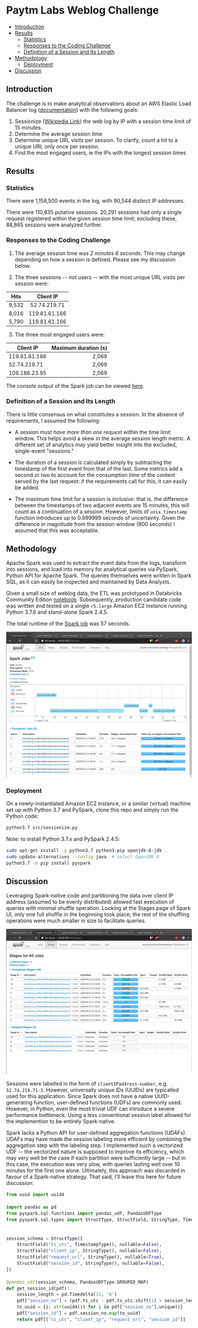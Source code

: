 # Paytm Labs Weblog Challenge

  * [Introduction](#introduction)
  * [Results](#results)
    + [Statistics](#statistics)
    + [Responses to the Coding Challenge](#responses-to-the-coding-challenge)
    + [Definition of a Session and Its Length](#definition-of-a-session-and-its-length)
  * [Methodology](#methodology)
    + [Deployment](#deployment)
  * [Discussion](#discussion)

## Introduction

The challenge is to make analytical observations about an AWS Elastic Load Balancer log ([documentation](http://docs.aws.amazon.com/ElasticLoadBalancing/latest/DeveloperGuide/access-log-collection.html#access-log-entry-format)) with the following goals:

1. Sessionize ([Wikipedia Link](https://en.wikipedia.org/wiki/Session_(web_analytics))) the web log by IP with a session time limit of 15 minutes.
2. Determine the average session time
3. Determine unique URL visits per session. To clarify, count a hit to a unique URL only once per session.
4. Find the most engaged users, ie the IPs with the longest session times

## Results

### Statistics

There were 1,158,500 events in the log, with 90,544 distinct IP addresses. 

There were 110,835 putative sessions. 20,291 sessions had only a single request registered within the given session time limit; excluding these, 88,865 sessions were analyzed further.

### Responses to the Coding Challenge

1. The average session time was *2 minutes 6 seconds*. This may change depending on how a session is defined. Please see my discussion below. 

2. The three sessions -- _not_ users -- with the most unique URL visits per session were:

Hits | Client IP
--- | :---: 
9,532 | 52.74.219.71
8,016 | 119.81.61.166
5,790 | 119.81.61.166

3. The three most engaged users were:

Client IP | Maximum duration (s)
--------------- | ----------------:
  119.81.61.166 |             2,069
   52.74.219.71 |             2,069
  106.186.23.95 |             2,069

The console output of the Spark job can be viewed [here](src/results_console.md).

### Definition of a Session and Its Length

There is little consensus on what constitutes a session. In the absence of requirements, I assumed the following:

- A session _must have more than one request_ within the time limit window. This helps avoid a skew in the average session length metric. A different set of analytics may yield better insight into the excluded, single-event "sessions."

- The duration of a session is calculated simply by subtracting the timestamp of the first event from that of the last. Some metrics add a second or two to account for the consumption time of the content served by the last request: if the requirements call for this, it can easily be added.

- The maximum time limit for a session is _inclusive_: that is, the difference between the timestamps of two adjacent events are 15 minutes, this will count as a continuation of a session. However, limits of `unix_timestamp` function introduces up to 0.999999 seconds of uncertainty. Given the difference in magnitude from the session window (900 seconds) I assumed that this was acceptable.

## Methodology

Apache Spark was used to extract the event data from the logs, transform into sessions, and load into memory for analytical queries via PySpark, Python API for Apache Spark. The queries themselves were written in Spark SQL, as it can easily be inspected and maintained by Data Analysts.

Given a small size of weblog data, the ETL was prototyped in Databricks Community Edition [notebook](https://databricks-prod-cloudfront.cloud.databricks.com/public/4027ec902e239c93eaaa8714f173bcfc/5211130610419137/1119682703921521/2408820551392452/latest.html). Subsequently, production candidate code was written and tested on a single `r5.large` Amazon EC2 instance running Python 3.7.6 and stand-alone Spark 2.4.5. 

The total runtime of the [Spark job](src/sessionize.py) was 57 seconds.

![Screenshot of the Spark UI](docs/screenshot-sparkui.png)

### Deployment

On a newly-instantiated Amazon EC2 instance, or a similar (virtual) machine set up with Python 3.7 and PySpark, clone this repo and simply run the Python code:
```bash
python3.7 src/sessionize.py
```

Note: to install Python 3.7.x and PySpark 2.4.5: 
```bash
sudo apt-get install -y python3.7 python3-pip openjdk-8-jdk
sudo update-alternatives --config java  # select OpenJDK 8
python3.7 -m pip install pyspark
```

## Discussion

Leveraging Spark-native code and partitioning the data over client IP address (assumed to be evenly distributed) allowed fast execution of queries with minimal shuffle operation. Looking at the Stages page of Spark UI, only one full shuffle in the beginning took place; the rest of the shuffling operations were much smaller in size to facilitate queries.

![Screenshot of the Spark UI, Jobs tab](docs/screenshot-sparkui-jobs.png)

Sessions were labelled in the form of `clientIPaddress-number`, e.g. `52.74.219.71-3`. However, universally unique IDs (UUIDs) are typicalled used for this application. Since Spark does not have a native UUID-generating function, user-defined functions (UDFs) are commonly used. However, in Python, even the most trivial UDF can introduce a severe performance bottleneck. Using a less conventional session label allowed for the implemention to be entirely Spark-native.

Spark lacks a Python API for user-defined aggregation functions (UDAFs). UDAFs may have made the session labeling more efficient by combining the aggregation step with the labeling step. I implemented such a vectorized UDF -- the vectorized nature is supposed to improve its efficiency, which may very well be the case if each partition were sufficiently large -- but in this case, the execution was very slow, with queries lasting well over 10 minutes for the first one alone. Ultimately, this approach was discarded in favour of a Spark-native strategy. That said, I'll leave this here for future discussion:

```python
from uuid import uuid4

import pandas as pd
from pyspark.sql.functions import pandas_udf, PandasUDFType
from pyspark.sql.types import StructType, StructField, StringType, TimestampType


session_schema = StructType([
    StructField("ts_utc", TimestampType(), nullable=False),
    StructField("client_ip", StringType(), nullable=False),
    StructField("request_url", StringType(), nullable=True),
    StructField("session_id", StringType(), nullable=False),
])

@pandas_udf(session_schema, PandasUDFType.GROUPED_MAP)
def get_session_id(pdf):
    session_length = pd.Timedelta(15, 'm')
    pdf["session_no"] = (pdf.ts_utc - pdf.ts_utc.shift(1) > session_length).cumsum() + 1
    to_uuid = {i: str(uuid4()) for i in pdf["session_no"].unique()}
    pdf["session_id"] = pdf.session_no.map(to_uuid)
    return pdf[["ts_utc", "client_ip", "request_url", "session_id"]]
```

